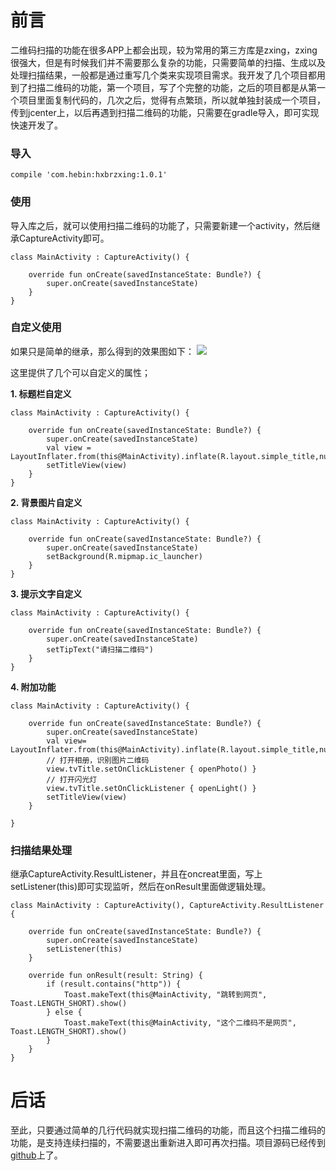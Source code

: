 # 前言
二维码扫描的功能在很多APP上都会出现，较为常用的第三方库是zxing，zxing很强大，但是有时候我们并不需要那么复杂的功能，只需要简单的扫描、生成以及处理扫描结果，一般都是通过重写几个类来实现项目需求。我开发了几个项目都用到了扫描二维码的功能，第一个项目，写了个完整的功能，之后的项目都是从第一个项目里面复制代码的，几次之后，觉得有点繁琐，所以就单独封装成一个项目，传到jcenter上，以后再遇到扫描二维码的功能，只需要在gradle导入，即可实现快速开发了。

<h3>导入</h3>

```
compile 'com.hebin:hxbrzxing:1.0.1'
```
<h3>使用</h3>
导入库之后，就可以使用扫描二维码的功能了，只需要新建一个activity，然后继承CaptureActivity即可。

```
class MainActivity : CaptureActivity() {

    override fun onCreate(savedInstanceState: Bundle?) {
        super.onCreate(savedInstanceState)
    }
}

```
<h3>自定义使用</h3>
如果只是简单的继承，那么得到的效果图如下：
<img src = "https://img-blog.csdn.net/20180716104250857?watermark/2/text/aHR0cHM6Ly9ibG9nLmNzZG4ubmV0L0hlYmluMzIwMzIw/font/5a6L5L2T/fontsize/400/fill/I0JBQkFCMA==/dissolve/70" >

这里提供了几个可以自定义的属性；

 **1. 标题栏自定义**

```
class MainActivity : CaptureActivity() {

    override fun onCreate(savedInstanceState: Bundle?) {
        super.onCreate(savedInstanceState)
        val view = LayoutInflater.from(this@MainActivity).inflate(R.layout.simple_title,null)
        setTitleView(view)
    }
}

```
 **2. 背景图片自定义**
 

```
class MainActivity : CaptureActivity() {

    override fun onCreate(savedInstanceState: Bundle?) {
        super.onCreate(savedInstanceState)
        setBackground(R.mipmap.ic_launcher)
    }
}

```
 **3. 提示文字自定义**
 

```
class MainActivity : CaptureActivity() {

    override fun onCreate(savedInstanceState: Bundle?) {
        super.onCreate(savedInstanceState)
        setTipText("请扫描二维码")
    }
}
```
 **4. 附加功能**
 

```
class MainActivity : CaptureActivity() {

    override fun onCreate(savedInstanceState: Bundle?) {
        super.onCreate(savedInstanceState)
        val view= LayoutInflater.from(this@MainActivity).inflate(R.layout.simple_title,null)
        // 打开相册，识别图片二维码
        view.tvTitle.setOnClickListener { openPhoto() }
        // 打开闪光灯
        view.tvTitle.setOnClickListener { openLight() }
        setTitleView(view)
    }

}
```
<h3>扫描结果处理</h3>
继承CaptureActivity.ResultListener，并且在oncreat里面，写上setListener(this)即可实现监听，然后在onResult里面做逻辑处理。

```
class MainActivity : CaptureActivity(), CaptureActivity.ResultListener {

    override fun onCreate(savedInstanceState: Bundle?) {
        super.onCreate(savedInstanceState)
        setListener(this)
    }

    override fun onResult(result: String) {
        if (result.contains("http")) {
            Toast.makeText(this@MainActivity, "跳转到网页", Toast.LENGTH_SHORT).show()
        } else {
            Toast.makeText(this@MainActivity, "这个二维码不是网页", Toast.LENGTH_SHORT).show()
        }
    }
}
```
# 后话
至此，只要通过简单的几行代码就实现扫描二维码的功能，而且这个扫描二维码的功能，是支持连续扫描的，不需要退出重新进入即可再次扫描。项目源码已经传到[github][1]上了。

[1]: https://github.com/Hebin320/Zxing

